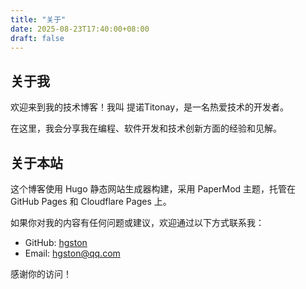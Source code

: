 ```yaml
---
title: "关于"
date: 2025-08-23T17:40:00+08:00
draft: false
---
```


## 关于我

欢迎来到我的技术博客！我叫 提诺Titonay，是一名热爱技术的开发者。

在这里，我会分享我在编程、软件开发和技术创新方面的经验和见解。

## 关于本站

这个博客使用 Hugo 静态网站生成器构建，采用 PaperMod 主题，托管在 GitHub Pages 和 Cloudflare Pages 上。

如果你对我的内容有任何问题或建议，欢迎通过以下方式联系我：

- GitHub: [hgston](https://github.com/hgston)
- Email: hgston@qq.com

感谢你的访问！